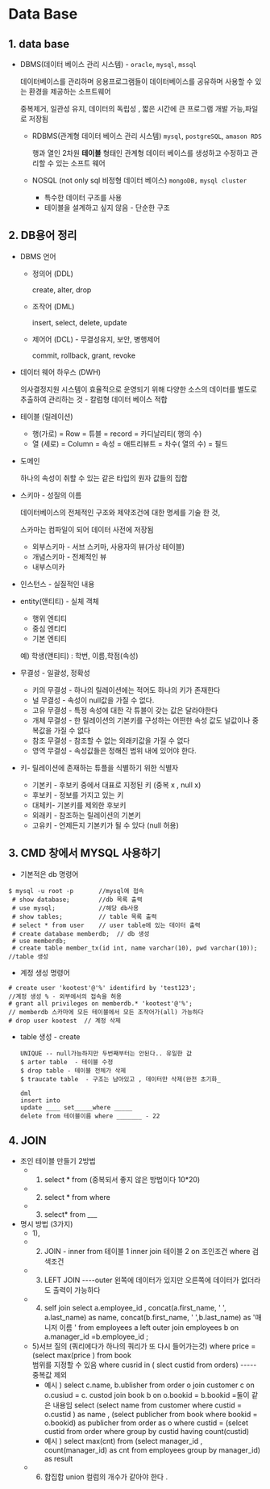 # Data Base



## 1. data base 

- DBMS(데이터 베이스 관리 시스템) - `oracle`, `mysql`, `mssql`

  데이터베이스를 관리하며 응용프로그램들이 데이터베이스를 공유하며 사용할 수 있는 환경을 제공하는 소프트웨어

  중복제거, 일관성 유지, 데이터의 독립성 , 짧은 시간에 큰 프로그램 개발 가능,파일로 저장됨

  - RDBMS(관계형 데이터 베이스 관리 시스템) `mysql`,  `postgreSQL`, `amason RDS`

    행과 열인 2차원 **테이블** 형태인 관계형 데이터 베이스를 생성하고 수정하고 관리할 수 있는 소프트 웨어

  - NOSQL (not only sql 비정형 데이터 베이스)  `mongoDB,` `mysql cluster`

    - 특수한 데이터 구조를 사용
    - 테이블을 설계하고 싶지 않음 - 단순한 구조

## 2. DB용어 정리 

- DBMS 언어

  - 정의어 (DDL)

    create, alter, drop

  - 조작어 (DML)

    insert, select, delete, update

  - 제어어 (DCL) - 무결성유지, 보안, 병행제어 

    commit, rollback, grant, revoke

- 데이터 웨어 하우스 (DWH)

  의사결정지원 시스템이 효율적으로 운영되기 위해 다양한 소스의 데이터를 별도로 추출하여 관리하는 것   - 칼럼형 데이터 베이스 적합 

- 테이블 (릴레이션)

  -  행(가로) = Row = 튜블 = record = 카디날리티( 행의 수)
  -  열 (세로) = Column = 속성 = 애트리뷰트 = 차수( 열의 수) = 필드

- 도메인

  하나의 속성이 취할 수 있는 같은 타입의 원자 값들의 집합

- 스키마 - 성질의 이름 

  데이터베이스의 전체적인 구조와 제약조건에 대한 명세를 기술 한 것,

  스카마는 컴파일이 되어 데이터 사전에 저장됨

  - 외부스키마 - 서브 스키마, 사용자의 뷰(가상 테이블)
  - 개념스키마 - 전체적인 뷰
  - 내부스미카

- 인스턴스 - 실질적인 내용 

- entity(앤티티) - 실체 객체 

  - 행위 엔티티
  - 중심 엔티티
  - 기본 엔티티

  예) 학생(앤티티) : 학번, 이름,학점(속성)

- 무결성 - 일괄성, 정확성 

  - 키의 무결성 - 하나의 릴레이션에는 적어도 하나의 키가 존재한다
  - 널 무결성 - 속성이 null값을 가질 수 없다.
  - 고유 무결성 - 특정 속성에 대한 각 튜블이 갖는 값은 달라야한다
  - 개체 무결성 - 한 릴레이션의 기본키를 구성하는 어떤한 속성 값도 널값이나 중복값을 가질 수 없다
  - 참조 무결성 - 참조할 수 없는 외래키값을 가질 수 없다
  - 영역 무결성 - 속성값들은 정해진 범위 내에 있어야 한다.

- 키- 릴레이션에 존재하는 튜플을 식별하기 위한 식별자

  - 기본키 - 후보키 중에서 대표로 지정된 키 (중복 x , null x)
  - 후보키 - 정보를 가지고 있는 키
  - 대체키- 기본키를 제외한 후보키 
  - 외래키 - 참조하는 릴레이션의 기본키
  - 고유키 - 언제든지 기본키가 될 수 있다 (null 허용)

## 3. CMD 창에서 MYSQL 사용하기

- 기본적은 db 명령어 

```
$ mysql -u root -p       //mysql에 접속 
 # show database;        //db 목록 출력
 # use mysql;            //해당 db사용
 # show tables;          // table 목록 출력
 # select * from user    // user table에 있는 데이터 출력
 # create database memberdb;  // db 생성 
 # use memberdb;             
 # create table member_tx(id int, name varchar(10), pwd varchar(10));            //table 생성  
```

- 계정 생성 명령어 

```
# create user 'kootest'@'%' identifird by 'test123';
//계정 생성 % - 외부에서의 접속을 허용 
# grant all privileges on memberdb.* 'kootest'@'%'; 
// memberdb 스카마에 모든 테이블에서 모든 조작어가(all) 가능하다
# drop user kootest  // 계정 삭제
```

- table 생성  - create 

  ```
  UNIQUE -- null가능하지만 두번째부터는 안된다.. 유일한 값 
  $ arter table  - 테이블 수정 
  $ drop table - 테이블 전체가 삭제 
  $ traucate table  - 구조는 남아있고 , 데이터만 삭제(완전 초기화_
  
  dml
  insert into
  update ____ set_____where _____
  delete from 테이블이름 where _______ - 22
  ```

  

## 4. JOIN

- 조인 테이블 만들기 2방법
  - 1) select * from  (중복되서 좋지 않은 방법이다 10*20)
  - 2) select * from  where 
  - 3) select* from ___
- 명시 방법 (3가지)
  - 1),
  - 2) JOIN - inner
        from 테이블 1 inner join 테이블 2 on 조인조건 
        where 검색조건
  - 3) LEFT JOIN ----outer  왼쪽에 데이터가 있지만 오른쪽에 데이터가 없더라도 출력이 가능하다
  - 4) self join 
       select a.employee_id , concat(a.first_name, ' ', a.last_name) as name,
       concat(b.first_name, ' ',b.last_name) as '매니저 이름 '
       from employees a left outer  join  employees b
       on a.manager_id =b.employee_id ; 
  - 5)서브 질의 (쿼리에다가 하나의 쿼리가 또 다시 들어가는것)
    where price =(select max(price ) from book  
    범위를 지정할 수 있음
    where cusrid in ( slect custid from orders)  -----중복값 제외 
    - 예시 ) 
      select c.name, b.ublisher 
      from order o join customer c 
      on o.cusiud = c. custod
      join book b 
      on o.bookid = b.bookid
      =둘이 같은 내용임 
      select (select name from customer where custid = o.custid ) as name 
      , (select publicher from book where bookid = o.bookid) as publicher 
      from order as o 
      where custid = (selcet custid from order  where group by custid having count(custid)
    -  예시 )
      select  max(cnt)
      from
      (select manager_id , count(manager_id) as cnt
      from employees
      group by manager_id) as result 
  -  6) 합집합 union 
    컬럼의 개수가 같아야 한다 .
